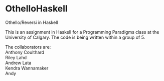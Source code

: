 # OthelloHaskell
Othello/Reversi in Haskell

This is an assignment in Haskell for a Programming Paradigms class at the University of Calgary. The code is being written within a group of 5.

The collaborators are: <br>
Anthony Coulthard <br>
Riley Lahd <br>
Andrew Lata <br>
Kendra Wannamaker <br>
Andy <br>
